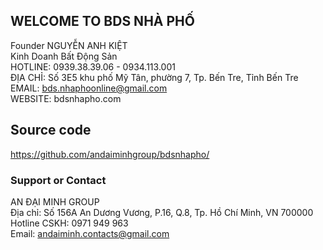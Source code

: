 ## WELCOME TO BDS NHÀ PHỐ

Founder NGUYỄN ANH KIỆT
<br/>
Kinh Doanh Bất Động Sản
<br/>
HOTLINE: 0939.38.39.06 - 0934.113.001
<br/>
ĐỊA CHỈ: Số 3E5 khu phố Mỹ Tân, phường 7, Tp. Bến Tre, Tỉnh Bến Tre
<br/>
EMAIL: bds.nhaphoonline@gmail.com
<br/>
WEBSITE: bdsnhapho.com

## Source code
https://github.com/andaiminhgroup/bdsnhapho/

### Support or Contact
AN ĐẠI MINH GROUP
<br/>
Địa chỉ: Số 156A An Dương Vương, P.16, Q.8, Tp. Hồ Chí Minh, VN 700000
<br/>
Hotline CSKH: 0971 949 963
<br/>
Email: andaiminh.contacts@gmail.com
